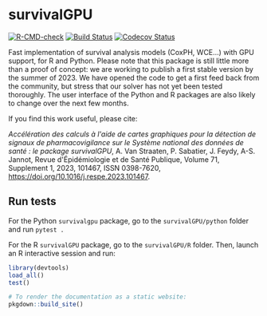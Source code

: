 # survivalGPU

<!-- badges: start -->
[![R-CMD-check](https://github.com/jeanfeydy/survivalGPU/actions/workflows/R-CMD-check.yaml/badge.svg)](https://github.com/jeanfeydy/survivalGPU/actions/workflows/R-CMD-check.yaml)
[![Build Status](https://github.com/jeanfeydy/survivalGPU/actions/workflows/python-package.yml/badge.svg?branch=refactor_objects&event=push)](https://github.com/jeanfeydy/survivalGPU/actions)
[![Codecov Status](https://codecov.io/gh/jeanfeydy/survivalGPU/branch/refactor_objects/graph/badge.svg)](https://codecov.io/gh/jeanfeydy/survivalGPU)
<!-- badges: end -->

Fast implementation of survival analysis models (CoxPH, WCE...) with GPU support, for R and Python.
Please note that this package is still little more than a proof of concept: we are working to publish a first stable version by the summer of 2023. We have opened the code to get a first feed back from the community, but stress that our solver has not yet been tested thoroughly. The user interface of the Python and R packages are also likely to change over the next few months.

If you find this work useful, please cite:


*Accélération des calculs à l'aide de cartes graphiques pour la détection de signaux de pharmacovigilance sur le Système national des données de santé : le package survivalGPU*, A. Van Straaten, P. Sabatier, J. Feydy, A-S. Jannot, Revue d'Épidémiologie et de Santé Publique, Volume 71, Supplement 1, 2023, 101467, ISSN 0398-7620, https://doi.org/10.1016/j.respe.2023.101467.



## Run tests

For the Python `survivalgpu` package, go to the `survivalGPU/python` folder and run `pytest .`

For the R `survivalGPU` package, go to the `survivalGPU/R` folder. Then, launch an R interactive session and run:

```R
library(devtools)
load_all()
test()

# To render the documentation as a static website:
pkgdown::build_site()
```
